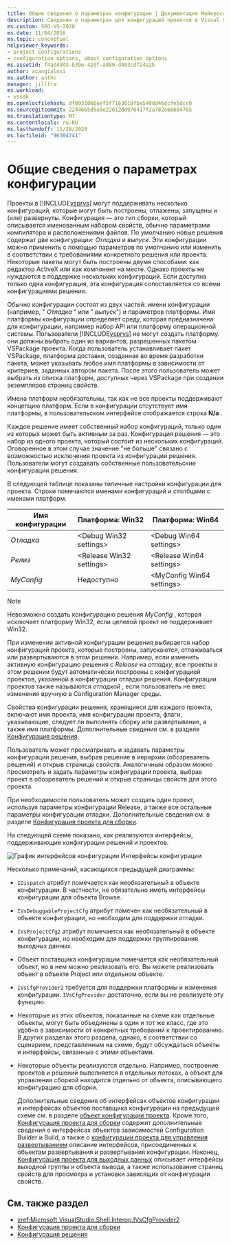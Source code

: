 ```yaml
---
title: Общие сведения о параметрах конфигурации | Документация Майкрософт
description: Сведения о параметрах для конфигураций проектов в Visual Studio. Конфигурация — это тип сборки, который описывается именованным набором свойств и расположений файлов.
ms.custom: SEO-VS-2020
ms.date: 11/04/2016
ms.topic: conceptual
helpviewer_keywords:
- project configurations
- configuration options, about configuration options
ms.assetid: f4ad4dd3-b39e-42df-ad89-d403cdf24a2b
author: acangialosi
ms.author: anthc
manager: jillfra
ms.workload:
- vssdk
ms.openlocfilehash: df8931066aef5f7163018fba540dd46dcfe5dcc0
ms.sourcegitcommit: 2244665d5a0e22d12dd976417f2a782e68684705
ms.translationtype: MT
ms.contentlocale: ru-RU
ms.lasthandoff: 11/28/2020
ms.locfileid: "96304741"
---
```

# <a name="configuration-options-overview"></a>Общие сведения о параметрах конфигурации
Проекты в [!INCLUDE[vsprvs](../../code-quality/includes/vsprvs_md.md)] могут поддерживать несколько конфигураций, которые могут быть построены, отлажены, запущены и (или) развернуты. Конфигурация — это тип сборки, который описывается именованным набором свойств, обычно параметрами компилятора и расположениями файлов. По умолчанию новые решения содержат две конфигурации: *Отладка* и *выпуск*. Эти конфигурации можно применить с помощью параметров по умолчанию или изменить в соответствии с требованиями конкретного решения или проекта. Некоторые пакеты могут быть построены двумя способами: как редактор ActiveX или как компонент на месте. Однако проекты не нуждаются в поддержке нескольких конфигураций. Если доступна только одна конфигурация, эта конфигурация сопоставляется со всеми конфигурациями решения.

 Обычно конфигурации состоят из двух частей: имени конфигурации (например, " *Отладка* " или " *выпуск*") и параметров платформы. Имя платформы конфигурации определяет среду, которая предназначена для конфигурации, например набор API или платформу операционной системы. Пользователи [!INCLUDE[vsprvs](../../code-quality/includes/vsprvs_md.md)] не могут создать платформу. они должны выбрать один из вариантов, разрешенных пакетом VSPackage проекта. Когда пользователь устанавливает пакет VSPackage, платформа доставки, созданная во время разработки пакета, может указывать любое имя платформы в зависимости от критериев, заданных автором пакета. После этого пользователь может выбрать из списка платформ, доступных через VSPackage при создании экземпляров страниц свойств.

 Имена платформ необязательны, так как не все проекты поддерживают концепцию платформ. Если в конфигурации отсутствует имя платформы, в пользовательском интерфейсе отображается строка **N/a** .

 Каждое решение имеет собственный набор конфигураций, только один из которых может быть активным за раз. Конфигурация решения — это набор из одного проекта, который состоит из нескольких конфигураций. Оговоренное в этом случае значение "не больше" связано с возможностью исключения проекта из конфигурации решения. Пользователи могут создавать собственные пользовательские конфигурации решения.

 В следующей таблице показаны типичные настройки конфигурации для проекта. Строки помечаются именами конфигураций и столбцами с именами платформ.

|Имя конфигурации|Платформа: Win32|Платформа: Win64|
|------------------------|----------------------|----------------------|
|*Отладка*|\<Debug Win32 settings>|\<Debug Win64 settings>|
|*Релиз*|\<Release Win32 settings>|\<Release Win64 settings>|
|*MyConfig*|Недоступно|\<MyConfig Win64 settings>|

> [!NOTE]
> Невозможно создать конфигурацию решения *MyConfig* , которая исключает платформу Win32, если целевой проект не поддерживает Win32.

 При изменении активной конфигурации решения выбирается набор конфигураций проекта, которые построены, запускаются, отлаживаться или развертываются в этом решении. Например, если изменить активную конфигурацию решения с *Release* на *отладку*, все проекты в этом решении будут автоматически построены с конфигурацией проектов, указанной в конфигурации отладки решения. Конфигурации проектов также называются *отладкой* , если пользователь не внес изменения вручную в Configuration Manager среды.

 Свойства конфигурации решения, хранящиеся для каждого проекта, включают имя проекта, имя конфигурации проекта, флаги, указывающие, следует ли выполнять сборку или развертывание, а также имя платформы. Дополнительные сведения см. в разделе [Конфигурация решения](../../extensibility/internals/solution-configuration.md).

 Пользователь может просматривать и задавать параметры конфигурации решения, выбрав решение в иерархии (обозреватель решений) и открыв страницы свойств. Аналогичным образом можно просмотреть и задать параметры конфигурации проекта, выбрав проект в обозреватель решений и открыв страницы свойств для этого проекта.

 При необходимости пользователь может создать один проект, используя параметры конфигурации Release, а также все остальные параметры конфигурации отладки. Дополнительные сведения см. в разделе [Конфигурация проекта для сборки](../../extensibility/internals/project-configuration-for-building.md).

 На следующей схеме показано, как реализуются интерфейсы, поддерживающие конфигурации решений и проектов.

 ![График интерфейсов конфигурации](../../extensibility/internals/media/vsconfiginterfaces.gif "всконфигинтерфацес") Интерфейсы конфигурации

 Несколько примечаний, касающихся предыдущей диаграммы:

- `IDispatch` атрибут помечается как необязательный в объекте конфигурации. В частности, не обязательно иметь интерфейсы конфигурации для объекта Browse.

- `IVsDebuggableProjectCfg` атрибут помечен как необязательный в объекте конфигурации, но необходим для поддержки отладки.

- `IVsProjectCfg2` атрибут помечается как необязательный в объекте конфигурации, но необходим для поддержки группирования выходных данных.

- Объект поставщика конфигурации помечается как необязательный объект, но в нем можно реализовать его. Вы можете реализовать объект в объекте Project или отдельном объекте.

- `IVsCfgProvider2` требуется для поддержки платформы и изменения конфигурации. `IVsCfgProvider` достаточно, если вы не реализуете эту функцию.

- Некоторые из этих объектов, показанные на схеме как отдельные объекты, могут быть объединены в один и тот же класс, где это удобно в зависимости от конкретных требований к проектированию. В других разделах этого раздела, однако, в соответствии со сценарием, представленным на схеме, будут обсуждаться объекты и интерфейсы, связанные с этими объектами.

- Некоторые объекты реализуются отдельно. Например, построение проектов и решений выполняется в отдельных потоках, а объект для управления сборкой находится отдельно от объекта, описывающего конфигурацию для сборки.

  Дополнительные сведения об интерфейсах объектов конфигурации и интерфейсах объектов поставщика конфигурации на предыдущей схеме см. в разделе [объект конфигурации проекта](../../extensibility/internals/project-configuration-object.md). Кроме того, [Конфигурация проекта для сборки](../../extensibility/internals/project-configuration-for-building.md) содержит дополнительные сведения о интерфейсах объектов зависимостей Configuration Builder и Build, а также о [конфигурации проекта для управления развертыванием](../../extensibility/internals/project-configuration-for-managing-deployment.md) описание интерфейсов, присоединенных к объектам развертывания и развертывания конфигурации. Наконец, [Конфигурация проекта для выходных данных](../../extensibility/internals/project-configuration-for-output.md) описывает интерфейсы выходной группы и объекта вывода, а также использование страниц свойств для просмотра и установки зависящих от конфигурации свойств.

## <a name="see-also"></a>См. также раздел
- <xref:Microsoft.VisualStudio.Shell.Interop.IVsCfgProvider2>
- [Конфигурация проекта для сборки](../../extensibility/internals/project-configuration-for-building.md)
- [Конфигурация решения](../../extensibility/internals/solution-configuration.md)
